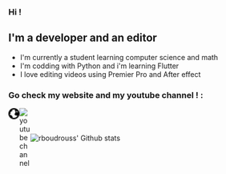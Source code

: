 ### Hi !

## I'm a developer and an editor

- I'm currently a student learning computer science and math
- I'm codding with Python and i'm learning Flutter
- I love editing videos using Premier Pro and After effect

### Go check my website and my youtube channel ! :

[<img align='left' alt="rboud.pythonanywhere.com" width='22px' src='https://raw.githubusercontent.com/iconic/open-iconic/master/svg/globe.svg' />][website]
[<img align='left' alt="youtube channel" width='22px' src='https://commons.wikimedia.org/wiki/File:YouTube_full-color_icon_(2017).svg' />][ytb]

<br />
<br />
<br />

<img align='left' alt="rboudrouss' Github stats" src='https://github-readme-stats.vercel.app/api?username=rboudrouss&show_incos=true&hide_border=true' />

<br />
<br />
<br />
<br />

[website]: http://rboud.pythonanywhere.com/
[ytb]: https://www.youtube.com/channel/UCi-99XLL6EdjUwoeoLAi-PQ
